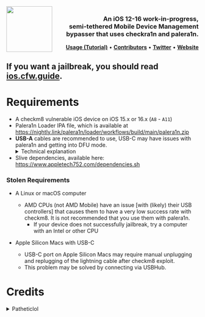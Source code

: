 <picture>
	<source media="(prefers-color-scheme: light)" srcset="https://github.com/Patheticlol/iSUS/assets/83834491/af90f6b1-64c4-404e-920f-2bf89cbea60d">
	<img align="left" height="120" src="https://github.com/Patheticlol/iSUS/assets/83834491/5faf3c6c-e5bd-4401-a952-837bc84d607d" style="float: left;"/>
</picture>
<h3 align="right">An iOS 12-16 work-in-progress, <br>semi-tethered Mobile Device Management bypasser that uses checkra1n and palera1n.</h3> 

<p align="right" >
  <strong><a href="https://github.com/Hackt1vator/iFix/blob/main/README.md">Usage (Tutorial)</a></strong>
  •
  <strong><a href="https://github.com/Hackt1vator/iFix/graphs/contributors">Contributors</a></strong>
  •
  <strong><a href="https://twitter.com/hackt1vator">Twitter</a></strong>
  • 
  <strong><a href="https://hackt1vator.github.io/">Website</a></strong>
</p>
<div class="clear"></div>

## If you want a jailbreak, you should read [ios.cfw.guide](https://ios.cfw.guide).

# Requirements
- A checkm8 vulnerable iOS device on iOS 15.x or 16.x (`A8` - `A11`)
- Palera1n Loader IPA file, which is available at https://nightly.link/palera1n/loader/workflows/build/main/palera1n.zip
- **USB-A** cables are recommended to use, USB-C may have issues with palera1n and getting into DFU mode.<details><summary>Technical explanation</summary>The BootROM will only enter DFU if it detects USB voltage, which boils down to checking whether a certain pin is asserted from the Tristar chip. The Tristar does this based on the cable's accessory ID, and apparently USB-A and USB-C cables have different accessory IDs, and the one of the USB-C cables makes the Tristar not assert the USB voltage pin.</details>
- Slive dependencies, available here: https://www.appletech752.com/dependencies.sh

### Stolen Requirements
- A Linux or macOS computer
	- AMD CPUs (not AMD Mobile) have an issue [with (likely) their USB controllers] that causes them to have a very low success rate with checkm8. It is not recommended that you use them with palera1n.
		- If your device does not successfully jailbreak, try a computer with an Intel or other CPU
    
- Apple Silicon Macs with USB-C
	- USB-C port on Apple Silicon Macs may require manual unplugging and replugging of the lightning cable after checkm8 exploit.
	- This problem may be solved by connecting via USBHub.


# Credits
<details><summary>Patheticlol</summary>README updates</details>
